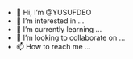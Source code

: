 - 👋 Hi, I’m @YUSUFDEO
- 👀 I’m interested in ...
- 🌱 I’m currently learning ...
- 💞️ I’m looking to collaborate on ...
- 📫 How to reach me ...

<!---
YUSUFDEO/YUSUFDEO is a ✨ special ✨ repository because its `README.md` (this file) appears on your GitHub profile.
You can click the Preview link to take a look at your changes.
--->
